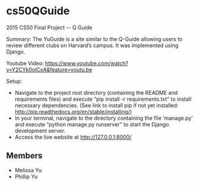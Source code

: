 # cs50QGuide

2015 CS50 Final Project -- Q Guide

Summary: The YuGuide is a site similar to the Q-Guide allowing users to review different clubs on Harvard’s campus. It was implemented using Django.

Youtube Video: https://www.youtube.com/watch?v=Y2CYk0olCxA&feature=youtu.be

Setup:
- Navigate to the project root directory (containing the README and requirements files) and execute “pip install -r requirements.txt” to install necessary dependencies. (See link to install pip if not yet installed: http://pip.readthedocs.org/en/stable/installing/)
- In your terminal, navigate to the directory containing the file ‘manage.py’ and execute “python manage.py runserver” to start the Django development server.
- Access the live website at http://127.0.0.1:8000/

## Members
* Melissa Yu
* Phillip Yu

